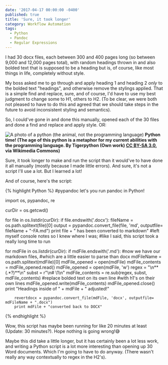 ```yaml
---
date: '2017-04-17 00:00:00 -0400'
published: true
title: 'Sure, it took longer'
category: Workflow Automation
tags:
  - Python
  - Pandoc
  - Regular Expressions
---
```

I had 30 docx files, each between 300 and 400 pages long (so between 9,000 and 12,000 pages total), with random headings thrown in and also bolded text that is supposed to be a heading but is, of course, like most things in life, completely without style. 

My boss asked me to go through and apply heading 1 and heading 2 *only* to the bolded text "headings", and otherwise remove the stylings applied. That is a simple find and replace, sure, and of course, I'd have to use my best judgment to change some to H1, others to H2. (To be clear, we were both not pleased to have to do this and agreed that we should take steps in the future to avoid inconsistent styling and semantics).

So, I could've gone in and done this manually, opened each of the 30 files and done a find and replace and apply style. OR: 

![A photo of a python (the animal, not the programming language)](https://upload.wikimedia.org/wikipedia/commons/thumb/3/34/Hatchling_Python_sebae_Tropicario%2C_FIN_2.jpg/320px-Hatchling_Python_sebae_Tropicario%2C_FIN_2.jpg)
**Python time! (The age of this python is a metaphor for my current abilities with the programming language. By Tigerpython (Own work) [CC BY-SA 3.0](http://creativecommons.org/licenses/by-sa/3.0), via Wikimedia Commons)**

Sure, it took longer to make and run the script than it would've to have done it all manually (mostly because I made little errors). And sure, it's not a script I'll use a lot. But I learned a lot!

And of course, here's the script:

{% highlight Python %}
#pypandoc let's you run pandoc in Python!

import os, pypandoc, re

curDir = os.getcwd()

for file in os.listdir(curDir): 
	if file.endswith('.docx'):
		fileName = os.path.splitext(file)[0]
		output = pypandoc.convert_file(file, 'md', outputfile= fileName + "-FA.md")
		print file + " has been converted to markdown"
        #left myself console notes so I knew where I was; 
        #like I said, this script took a really long time to run

for mdFile in os.listdir(curDir): 
	if mdFile.endswith('.md'):
	    #now we have our markdown files,
    	#which are a little easier to parse than docx
		mdFileName = os.path.splitext(mdFile)[0]
		mdFile_opened = open(mdFile)
		mdFile_contents = mdFile_opened.read()
		mdFile_opened = open(mdFile, 'w')
		regex = "\n\*\*(.*?)\*\*\n"
		subst = r"\n# \1\n"
		mdFile_contents = re.sub(regex, subst, mdFile_contents)
        #replace bolded text on its own line
        #with h1's on their own lines
		mdFile_opened.write(mdFile_contents)
		mdFile_opened.close()
		print "Headings inside of " + mdFile + " adjusted!"
        
		revertdocx = pypandoc.convert_file(mdFile, 'docx', outputfile= mdFileName + ".docx")
		print mdFile + "converted back to DOCX"


{% endhighlight %}

Wow, this script has maybe been running for like 20 minutes at least (Update: 30 minutes?). Hope nothing is going wrong!😅

Maybe this did take a little longer, but it has certainly been a lot less work, and writing a Python script is a lot more interesting than opening up 30 Word documents. Which I'm going to have to do anyway. (There wasn't really any way contextually to regex in the H2's).